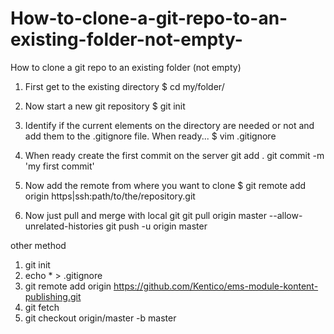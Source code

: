 # How-to-clone-a-git-repo-to-an-existing-folder-not-empty-

How to clone a git repo to an existing folder (not empty)

1. First get to the existing directory
   $ cd my/folder/

2. Now start a new git repository
   $ git init

3. Identify if the current elements on the directory are needed or not and add them to the .gitignore file. When ready...
   $ vim .gitignore

4. When ready create the first commit on the server
   git add .
   git commit -m 'my first commit'

5. Now add the remote from where you want to clone
   $ git remote add origin https|ssh:path/to/the/repository.git

6. Now just pull and merge with local git
   git pull origin master --allow-unrelated-histories
   git push -u origin master

other method

1. git init
2. echo \* > .gitignore
3. git remote add origin https://github.com/Kentico/ems-module-kontent-publishing.git
4. git fetch
5. git checkout origin/master -b master
